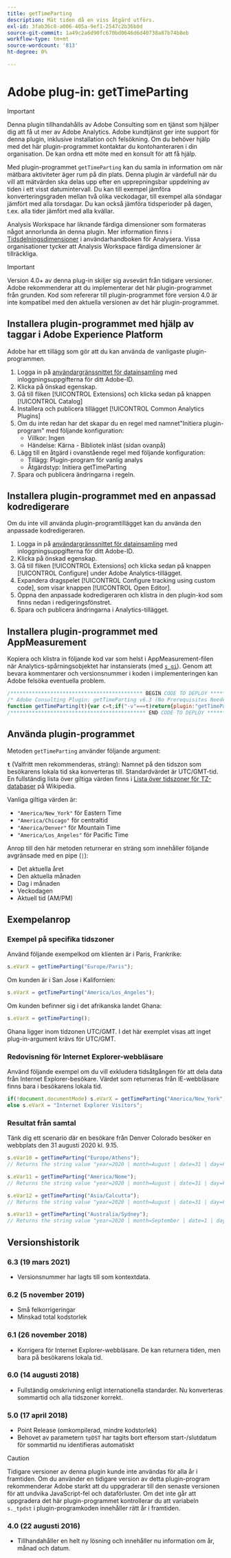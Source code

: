 ```yaml
---
title: getTimeParting
description: Mät tiden då en viss åtgärd utförs.
exl-id: 3fab36c8-a006-405a-9ef1-2547c2b36b0d
source-git-commit: 1a49c2a6d90fc670bd0646d6d40738a87b74b8eb
workflow-type: tm+mt
source-wordcount: '813'
ht-degree: 0%

---
```


# Adobe plug-in: getTimeParting

>[!IMPORTANT]
>
>Denna plugin tillhandahålls av Adobe Consulting som en tjänst som hjälper dig att få ut mer av Adobe Analytics. Adobe kundtjänst ger inte support för denna plugin, inklusive installation och felsökning. Om du behöver hjälp med det här plugin-programmet kontaktar du kontohanteraren i din organisation. De kan ordna ett möte med en konsult för att få hjälp.

Med plugin-programmet `getTimeParting` kan du samla in information om när mätbara aktiviteter äger rum på din plats. Denna plugin är värdefull när du vill att mätvärden ska delas upp efter en upprepningsbar uppdelning av tiden i ett visst datumintervall. Du kan till exempel jämföra konverteringsgraden mellan två olika veckodagar, till exempel alla söndagar jämfört med alla torsdagar. Du kan också jämföra tidsperioder på dagen, t.ex. alla tider jämfört med alla kvällar.

Analysis Workspace har liknande färdiga dimensioner som formateras något annorlunda än denna plugin. Mer information finns i [Tidsdelningsdimensioner](/help/analyze/analysis-workspace/components/dimensions/time-parting-dimensions.md) i användarhandboken för Analysera. Vissa organisationer tycker att Analysis Workspace färdiga dimensioner är tillräckliga.

>[!IMPORTANT]
>
>Version 4.0+ av denna plug-in skiljer sig avsevärt från tidigare versioner. Adobe rekommenderar att du implementerar det här plugin-programmet från grunden. Kod som refererar till plugin-programmet före version 4.0 är inte kompatibel med den aktuella versionen av det här plugin-programmet.

## Installera plugin-programmet med hjälp av taggar i Adobe Experience Platform

Adobe har ett tillägg som gör att du kan använda de vanligaste plugin-programmen.

1. Logga in på [användargränssnittet för datainsamling](https://experience.adobe.com/data-collection) med inloggningsuppgifterna för ditt Adobe-ID.
1. Klicka på önskad egenskap.
1. Gå till fliken [!UICONTROL Extensions] och klicka sedan på knappen [!UICONTROL Catalog]
1. Installera och publicera tillägget [!UICONTROL Common Analytics Plugins]
1. Om du inte redan har det skapar du en regel med namnet&quot;Initiera plugin-program&quot; med följande konfiguration:
   * Villkor: Ingen
   * Händelse: Kärna - Bibliotek inläst (sidan ovanpå)
1. Lägg till en åtgärd i ovanstående regel med följande konfiguration:
   * Tillägg: Plugin-program för vanlig analys
   * Åtgärdstyp: Initiera getTimeParting
1. Spara och publicera ändringarna i regeln.

## Installera plugin-programmet med en anpassad kodredigerare

Om du inte vill använda plugin-programtillägget kan du använda den anpassade kodredigeraren.

1. Logga in på [användargränssnittet för datainsamling](https://experience.adobe.com/data-collection) med inloggningsuppgifterna för ditt Adobe-ID.
1. Klicka på önskad egenskap.
1. Gå till fliken [!UICONTROL Extensions] och klicka sedan på knappen [!UICONTROL Configure] under Adobe Analytics-tillägget.
1. Expandera dragspelet [!UICONTROL Configure tracking using custom code], som visar knappen [!UICONTROL Open Editor].
1. Öppna den anpassade kodredigeraren och klistra in den plugin-kod som finns nedan i redigeringsfönstret.
1. Spara och publicera ändringarna i Analytics-tillägget.

## Installera plugin-programmet med AppMeasurement

Kopiera och klistra in följande kod var som helst i AppMeasurement-filen när Analytics-spårningsobjektet har instansierats (med [`s_gi`](../functions/s-gi.md)). Genom att bevara kommentarer och versionsnummer i koden i implementeringen kan Adobe felsöka eventuella problem.

```js
/******************************************* BEGIN CODE TO DEPLOY *******************************************/
/* Adobe Consulting Plugin: getTimeParting v6.3 (No Prerequisites Needed) */
function getTimeParting(t){var c=t;if("-v"===t)return{plugin:"getTimeParting",version:"6.3"};a:{if("undefined"!==typeof window.s_c_il){var a=0;for(var b;a<window.s_c_il.length;a++)if(b=window.s_c_il[a],b._c&&"s_c"===b._c){a=b;break a}}a=void 0}"undefined"!==typeof a&&(a.contextData.getTimeParting="6.3");c=document.documentMode?void 0:c||"Etc/GMT";a=(new Date).toLocaleDateString("en-US",{timeZone:c,minute:"numeric",hour:"numeric",weekday:"long",day:"numeric",year:"numeric",month:"long"});a=/([a-zA-Z]+).*?([a-zA-Z]+).*?([0-9]+).*?([0-9]+)(.*?)([0-9])(.*)/.exec(a);return"year="+a[4]+" | month="+a[2]+" | date="+a[3]+" | day="+a[1]+" | time="+(a[6]+a[7])};
/******************************************** END CODE TO DEPLOY ********************************************/
```

## Använda plugin-programmet

Metoden `getTimeParting` använder följande argument:

**`t`** (Valfritt men rekommenderas, sträng): Namnet på den tidszon som besökarens lokala tid ska konverteras till.  Standardvärdet är UTC/GMT-tid. En fullständig lista över giltiga värden finns i [Lista över tidszoner för TZ-databaser](https://en.wikipedia.org/wiki/List_of_tz_database_time_zones) på Wikipedia.

Vanliga giltiga värden är:

* `"America/New_York"` för Eastern Time
* `"America/Chicago"` för centraltid
* `"America/Denver"` för Mountain Time
* `"America/Los_Angeles"` för Pacific Time

Anrop till den här metoden returnerar en sträng som innehåller följande avgränsade med en pipe (`|`):

* Det aktuella året
* Den aktuella månaden
* Dag i månaden
* Veckodagen
* Aktuell tid (AM/PM)

## Exempelanrop

### Exempel på specifika tidszoner

Använd följande exempelkod om klienten är i Paris, Frankrike:

```js
s.eVarX = getTimeParting("Europe/Paris");
```

Om kunden är i San Jose i Kalifornien:

```js
s.eVarX = getTimeParting("America/Los_Angeles");
```

Om kunden befinner sig i det afrikanska landet Ghana:

```js
s.eVarX = getTimeParting();
```

Ghana ligger inom tidzonen UTC/GMT. I det här exemplet visas att inget plug-in-argument krävs för UTC/GMT.

### Redovisning för Internet Explorer-webbläsare

Använd följande exempel om du vill exkludera tidsåtgången för att dela data från Internet Explorer-besökare. Värdet som returneras från IE-webbläsare finns bara i besökarens lokala tid.

```js
if(!document.documentMode) s.eVarX = getTimeParting("America/New_York");
else s.eVarX = "Internet Explorer Visitors";
```

### Resultat från samtal

Tänk dig ett scenario där en besökare från Denver Colorado besöker en webbplats den 31 augusti 2020 kl. 9.15.

```js
s.eVar10 = getTimeParting("Europe/Athens");
// Returns the string value "year=2020 | month=August | date=31 | day=Friday | time=6:15 PM"

s.eVar11 = getTimeParting("America/Nome");
// Returns the string value "year=2020 | month=August | date=31 | day=Friday | time=6:15 AM"

s.eVar12 = getTimeParting("Asia/Calcutta");
// Returns the string value "year=2020 | month=August | date=31 | day=Friday | time=8:45 PM"

s.eVar13 = getTimeParting("Australia/Sydney");
// Returns the string value "year=2020 | month=September | date=1 | day=Saturday | time=1:15 AM"
```

## Versionshistorik

### 6.3 (19 mars 2021)

* Versionsnummer har lagts till som kontextdata.

### 6.2 (5 november 2019)

* Små felkorrigeringar
* Minskad total kodstorlek

### 6.1 (26 november 2018)

* Korrigera för Internet Explorer-webbläsare. De kan returnera tiden, men bara på besökarens lokala tid.

### 6.0 (14 augusti 2018)

* Fullständig omskrivning enligt internationella standarder. Nu konverteras sommartid och alla tidszoner korrekt.

### 5.0 (17 april 2018)

* Point Release (omkompilerad, mindre kodstorlek)
* Behovet av parametern `tpDST` har tagits bort eftersom start-/slutdatum för sommartid nu identifieras automatiskt

>[!CAUTION]
>
>Tidigare versioner av denna plugin kunde inte användas för alla år i framtiden. Om du använder en tidigare version av detta plugin-program rekommenderar Adobe starkt att du uppgraderar till den senaste versionen för att undvika JavaScript-fel och dataförluster. Om det inte går att uppgradera det här plugin-programmet kontrollerar du att variabeln `s._tpdst` i plugin-programkoden innehåller rätt år i framtiden.

### 4.0 (22 augusti 2016)

* Tillhandahåller en helt ny lösning och innehåller nu information om år, månad och datum.
